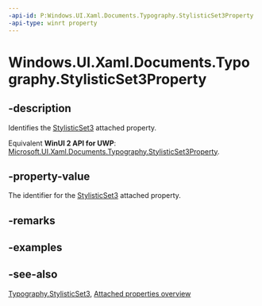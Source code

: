 ```yaml
---
-api-id: P:Windows.UI.Xaml.Documents.Typography.StylisticSet3Property
-api-type: winrt property
---
```


<!-- Property syntax
public Windows.UI.Xaml.DependencyProperty StylisticSet3Property { get; }
-->

# Windows.UI.Xaml.Documents.Typography.StylisticSet3Property

## -description
Identifies the [StylisticSet3](typography_stylisticset3.md) attached property.

Equivalent **WinUI 2 API for UWP**: [Microsoft.UI.Xaml.Documents.Typography.StylisticSet3Property](/windows/winui/api/microsoft.ui.xaml.documents.typography.stylisticset3property).

## -property-value
The identifier for the [StylisticSet3](typography_stylisticset3.md) attached property.

## -remarks

## -examples

## -see-also

[Typography.StylisticSet3](typography_stylisticset3.md), [Attached properties overview](/windows/uwp/xaml-platform/attached-properties-overview)
